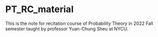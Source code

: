 # PT_RC_material
This is the note for recitation course of Probability Theory in 2022 Fall semester taught by professor Yuan-Chung Sheu at NYCU.

